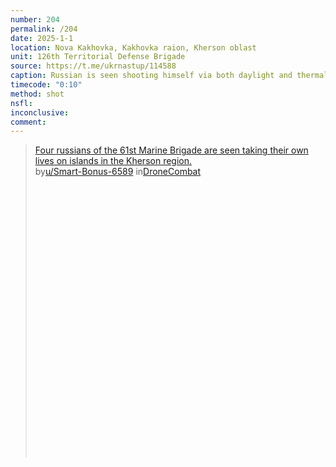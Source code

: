```yaml
---
number: 204
permalink: /204
date: 2025-1-1
location: Nova Kakhovka, Kakhovka raion, Kherson oblast
unit: 126th Territorial Defense Brigade
source: https://t.me/ukrnastup/114588
caption: Russian is seen shooting himself via both daylight and thermal views
timecode: "0:10"
method: shot
nsfl: 
inconclusive: 
comment: 
---
```

<blockquote class="reddit-embed-bq" style="height:500px" data-embed-height="583"><a href="https://www.reddit.com/r/DroneCombat/comments/1hr6adg/four_russians_of_the_61st_marine_brigade_are_seen/">Four russians of the 61st Marine Brigade are seen taking their own lives on islands in the Kherson region. </a><br> by<a href="https://www.reddit.com/user/Smart-Bonus-6589/">u/Smart-Bonus-6589</a> in<a href="https://www.reddit.com/r/DroneCombat/">DroneCombat</a></blockquote><script async="" src="https://embed.reddit.com/widgets.js" charset="UTF-8"></script>